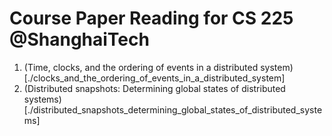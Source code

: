 # Course Paper Reading for CS 225 @ShanghaiTech

1. (Time, clocks, and the ordering of events in a distributed system)[./clocks_and_the_ordering_of_events_in_a_distributed_system]
2. (Distributed snapshots: Determining global states of distributed systems)[./distributed_snapshots_determining_global_states_of_distributed_systems]